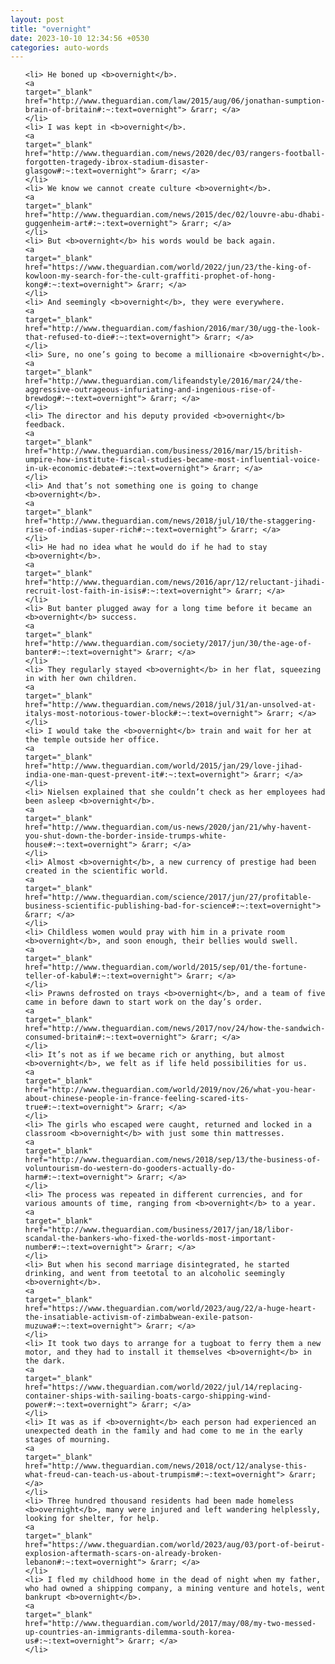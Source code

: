 ```yaml
---
layout: post
title: "overnight"
date: 2023-10-10 12:34:56 +0530
categories: auto-words
---
```

<ol>

    <li> He boned up <b>overnight</b>.
    <a 
    target="_blank" 
    href="http://www.theguardian.com/law/2015/aug/06/jonathan-sumption-brain-of-britain#:~:text=overnight"> &rarr; </a>
    </li>
    <li> I was kept in <b>overnight</b>.
    <a 
    target="_blank" 
    href="http://www.theguardian.com/news/2020/dec/03/rangers-football-forgotten-tragedy-ibrox-stadium-disaster-glasgow#:~:text=overnight"> &rarr; </a>
    </li>
    <li> We know we cannot create culture <b>overnight</b>.
    <a 
    target="_blank" 
    href="http://www.theguardian.com/news/2015/dec/02/louvre-abu-dhabi-guggenheim-art#:~:text=overnight"> &rarr; </a>
    </li>
    <li> But <b>overnight</b> his words would be back again.
    <a 
    target="_blank" 
    href="https://www.theguardian.com/world/2022/jun/23/the-king-of-kowloon-my-search-for-the-cult-graffiti-prophet-of-hong-kong#:~:text=overnight"> &rarr; </a>
    </li>
    <li> And seemingly <b>overnight</b>, they were everywhere.
    <a 
    target="_blank" 
    href="http://www.theguardian.com/fashion/2016/mar/30/ugg-the-look-that-refused-to-die#:~:text=overnight"> &rarr; </a>
    </li>
    <li> Sure, no one’s going to become a millionaire <b>overnight</b>.
    <a 
    target="_blank" 
    href="http://www.theguardian.com/lifeandstyle/2016/mar/24/the-aggressive-outrageous-infuriating-and-ingenious-rise-of-brewdog#:~:text=overnight"> &rarr; </a>
    </li>
    <li> The director and his deputy provided <b>overnight</b> feedback.
    <a 
    target="_blank" 
    href="http://www.theguardian.com/business/2016/mar/15/british-umpire-how-institute-fiscal-studies-became-most-influential-voice-in-uk-economic-debate#:~:text=overnight"> &rarr; </a>
    </li>
    <li> And that’s not something one is going to change <b>overnight</b>.
    <a 
    target="_blank" 
    href="http://www.theguardian.com/news/2018/jul/10/the-staggering-rise-of-indias-super-rich#:~:text=overnight"> &rarr; </a>
    </li>
    <li> He had no idea what he would do if he had to stay <b>overnight</b>.
    <a 
    target="_blank" 
    href="http://www.theguardian.com/news/2016/apr/12/reluctant-jihadi-recruit-lost-faith-in-isis#:~:text=overnight"> &rarr; </a>
    </li>
    <li> But banter plugged away for a long time before it became an <b>overnight</b> success.
    <a 
    target="_blank" 
    href="http://www.theguardian.com/society/2017/jun/30/the-age-of-banter#:~:text=overnight"> &rarr; </a>
    </li>
    <li> They regularly stayed <b>overnight</b> in her flat, squeezing in with her own children.
    <a 
    target="_blank" 
    href="http://www.theguardian.com/news/2018/jul/31/an-unsolved-at-italys-most-notorious-tower-block#:~:text=overnight"> &rarr; </a>
    </li>
    <li> I would take the <b>overnight</b> train and wait for her at the temple outside her office.
    <a 
    target="_blank" 
    href="http://www.theguardian.com/world/2015/jan/29/love-jihad-india-one-man-quest-prevent-it#:~:text=overnight"> &rarr; </a>
    </li>
    <li> Nielsen explained that she couldn’t check as her employees had been asleep <b>overnight</b>.
    <a 
    target="_blank" 
    href="http://www.theguardian.com/us-news/2020/jan/21/why-havent-you-shut-down-the-border-inside-trumps-white-house#:~:text=overnight"> &rarr; </a>
    </li>
    <li> Almost <b>overnight</b>, a new currency of prestige had been created in the scientific world.
    <a 
    target="_blank" 
    href="http://www.theguardian.com/science/2017/jun/27/profitable-business-scientific-publishing-bad-for-science#:~:text=overnight"> &rarr; </a>
    </li>
    <li> Childless women would pray with him in a private room <b>overnight</b>, and soon enough, their bellies would swell.
    <a 
    target="_blank" 
    href="http://www.theguardian.com/world/2015/sep/01/the-fortune-teller-of-kabul#:~:text=overnight"> &rarr; </a>
    </li>
    <li> Prawns defrosted on trays <b>overnight</b>, and a team of five came in before dawn to start work on the day’s order.
    <a 
    target="_blank" 
    href="http://www.theguardian.com/news/2017/nov/24/how-the-sandwich-consumed-britain#:~:text=overnight"> &rarr; </a>
    </li>
    <li> It’s not as if we became rich or anything, but almost <b>overnight</b>, we felt as if life held possibilities for us.
    <a 
    target="_blank" 
    href="http://www.theguardian.com/world/2019/nov/26/what-you-hear-about-chinese-people-in-france-feeling-scared-its-true#:~:text=overnight"> &rarr; </a>
    </li>
    <li> The girls who escaped were caught, returned and locked in a classroom <b>overnight</b> with just some thin mattresses.
    <a 
    target="_blank" 
    href="http://www.theguardian.com/news/2018/sep/13/the-business-of-voluntourism-do-western-do-gooders-actually-do-harm#:~:text=overnight"> &rarr; </a>
    </li>
    <li> The process was repeated in different currencies, and for various amounts of time, ranging from <b>overnight</b> to a year.
    <a 
    target="_blank" 
    href="http://www.theguardian.com/business/2017/jan/18/libor-scandal-the-bankers-who-fixed-the-worlds-most-important-number#:~:text=overnight"> &rarr; </a>
    </li>
    <li> But when his second marriage disintegrated, he started drinking, and went from teetotal to an alcoholic seemingly <b>overnight</b>.
    <a 
    target="_blank" 
    href="https://www.theguardian.com/world/2023/aug/22/a-huge-heart-the-insatiable-activism-of-zimbabwean-exile-patson-muzuwa#:~:text=overnight"> &rarr; </a>
    </li>
    <li> It took two days to arrange for a tugboat to ferry them a new motor, and they had to install it themselves <b>overnight</b> in the dark.
    <a 
    target="_blank" 
    href="https://www.theguardian.com/world/2022/jul/14/replacing-container-ships-with-sailing-boats-cargo-shipping-wind-power#:~:text=overnight"> &rarr; </a>
    </li>
    <li> It was as if <b>overnight</b> each person had experienced an unexpected death in the family and had come to me in the early stages of mourning.
    <a 
    target="_blank" 
    href="http://www.theguardian.com/news/2018/oct/12/analyse-this-what-freud-can-teach-us-about-trumpism#:~:text=overnight"> &rarr; </a>
    </li>
    <li> Three hundred thousand residents had been made homeless <b>overnight</b>, many were injured and left wandering helplessly, looking for shelter, for help.
    <a 
    target="_blank" 
    href="https://www.theguardian.com/world/2023/aug/03/port-of-beirut-explosion-aftermath-scars-on-already-broken-lebanon#:~:text=overnight"> &rarr; </a>
    </li>
    <li> I fled my childhood home in the dead of night when my father, who had owned a shipping company, a mining venture and hotels, went bankrupt <b>overnight</b>.
    <a 
    target="_blank" 
    href="http://www.theguardian.com/world/2017/may/08/my-two-messed-up-countries-an-immigrants-dilemma-south-korea-us#:~:text=overnight"> &rarr; </a>
    </li>
